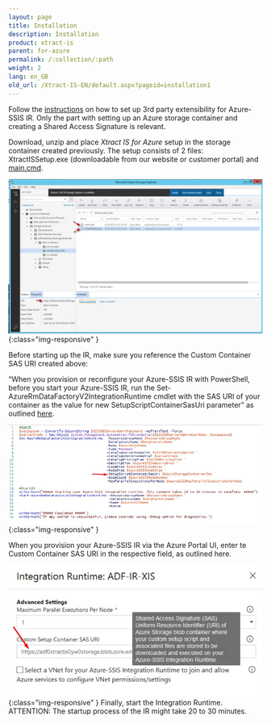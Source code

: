 ```yaml
---
layout: page
title: Installation
description: Installation
product: xtract-is
parent: for-azure
permalink: /:collection/:path
weight: 2
lang: en_GB
old_url: /Xtract-IS-EN/default.aspx?pageid=installation1
---
```


Follow the [instructions](https://docs.microsoft.com/en-us/azure/data-factory/how-to-configure-azure-ssis-ir-custom-setup) on how to set up 3rd party extensibility for Azure-SSIS IR. Only the part with setting up an Azure storage container and creating a Shared Access Signature is relevant.

Download, unzip and place *Xtract IS for Azure* setup in the storage container created previously.
The setup consists of 2 files: XtractISSetup.exe (downloadable from our website or customer portal) and [main.cmd](https://files.theobald-software.com/download/XtractIS/main.cmd). 

![XISforAzure_StorageContainer](/img/content/XISforAzure_StorageContainer.jpg){:class="img-responsive" }

Before starting up the IR, make sure you reference the Custom Container SAS URI created above:

“When you provision or reconfigure your Azure-SSIS IR with PowerShell, before you start your Azure-SSIS IR, run the 
Set-AzureRmDataFactoryV2IntegrationRuntime cmdlet with the SAS URI of your container as the value for new SetupScriptContainerSasUri parameter” as outlined [here](https://docs.microsoft.com/en-us/azure/data-factory/tutorial-deploy-ssis-packages-azure-powershell).

![XISforAzure_PS_CustomSetupContainer](/img/content/XISforAzure_PS_CustomSetupContainer.jpg){:class="img-responsive" }

When you provision your Azure-SSIS IR via the Azure Portal UI, enter te Custom Container SAS URI in the respective field, as outlined here.

![XISforAzure_Poral_CustomSetupContainer](/img/content/XISforAzure_Poral_CustomSetupContainer.jpg){:class="img-responsive" }
Finally, start the Integration Runtime. ATTENTION: The startup process of the IR might take 20 to 30 minutes.